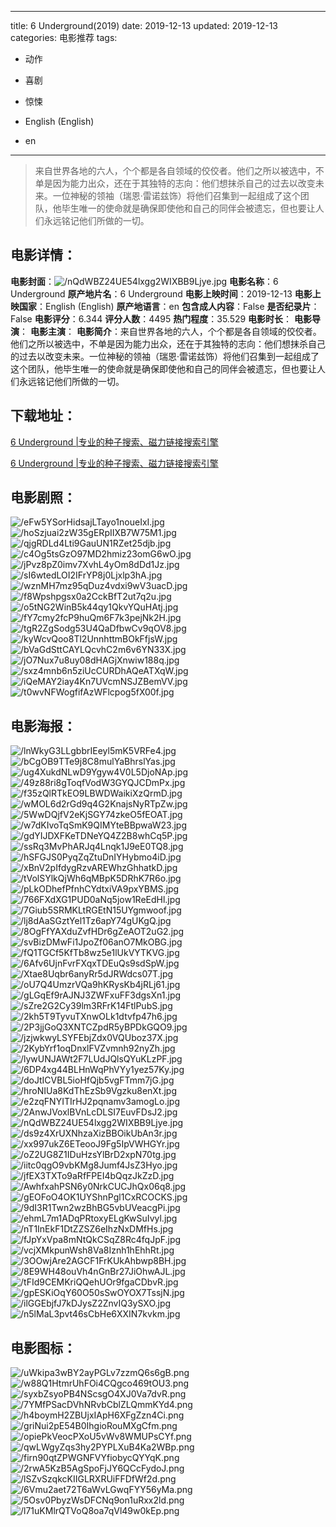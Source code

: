 
---
title: 6 Underground(2019)
date: 2019-12-13
updated: 2019-12-13
categories: 电影推荐
tags:
- 动作
- 喜剧
- 惊悚

- English (English)
- en
---


> 来自世界各地的六人，个个都是各自领域的佼佼者。他们之所以被选中，不单是因为能力出众，还在于其独特的志向：他们想抹杀自己的过去以改变未来。一位神秘的领袖（瑞恩·雷诺兹饰）将他们召集到一起组成了这个团队，他毕生唯一的使命就是确保即使他和自己的同伴会被遗忘，但也要让人们永远铭记他们所做的一切。

## **电影详情**：

**电影封面**：<img src="https://image.tmdb.org/t/p/w200/nQdWBZ24UE54lxgg2WIXBB9Ljye.jpg" alt="/nQdWBZ24UE54lxgg2WIXBB9Ljye.jpg" title="/nQdWBZ24UE54lxgg2WIXBB9Ljye.jpg">
**电影名称**：6 Underground
**原产地片名**：6 Underground
**电影上映时间**：2019-12-13
**电影上映国家**：English (English)
**原产地语言**：en
**包含成人内容**：False
**是否纪录片**：False
**电影评分**：6.344
**评分人数**：4495
**热门程度**：35.529
**电影时长**：
**电影导演**：
**电影主演**：
**电影简介**：来自世界各地的六人，个个都是各自领域的佼佼者。他们之所以被选中，不单是因为能力出众，还在于其独特的志向：他们想抹杀自己的过去以改变未来。一位神秘的领袖（瑞恩·雷诺兹饰）将他们召集到一起组成了这个团队，他毕生唯一的使命就是确保即使他和自己的同伴会被遗忘，但也要让人们永远铭记他们所做的一切。

## **下载地址**：
[6 Underground |专业的种子搜索、磁力链接搜索引擎](https://movie.amd794.com:2083/?search=6%20Underground&ordering=&mode=match_phrase&page_size=10&page=1)

[6 Underground |专业的种子搜索、磁力链接搜索引擎](https://movie.amd794.com:2083/?search=6%20Underground&ordering=&mode=match_phrase&page_size=10&page=1)
 

## **电影剧照**：
<img src="https://image.tmdb.org/t/p/original/eFw5YSorHidsajLTayo1noueIxI.jpg" alt="/eFw5YSorHidsajLTayo1noueIxI.jpg" title="/eFw5YSorHidsajLTayo1noueIxI.jpg"><img src="https://image.tmdb.org/t/p/original/hoSzjuai2zW35gERpIIXB7W75M1.jpg" alt="/hoSzjuai2zW35gERpIIXB7W75M1.jpg" title="/hoSzjuai2zW35gERpIIXB7W75M1.jpg"><img src="https://image.tmdb.org/t/p/original/qjgRDLd4Lti9GauUN1RZet25djb.jpg" alt="/qjgRDLd4Lti9GauUN1RZet25djb.jpg" title="/qjgRDLd4Lti9GauUN1RZet25djb.jpg"><img src="https://image.tmdb.org/t/p/original/c4Og5tsGzO97MD2hmiz23omG6wO.jpg" alt="/c4Og5tsGzO97MD2hmiz23omG6wO.jpg" title="/c4Og5tsGzO97MD2hmiz23omG6wO.jpg"><img src="https://image.tmdb.org/t/p/original/jPvz8pZ0imv7XvhL4yOm8dDd1Jz.jpg" alt="/jPvz8pZ0imv7XvhL4yOm8dDd1Jz.jpg" title="/jPvz8pZ0imv7XvhL4yOm8dDd1Jz.jpg"><img src="https://image.tmdb.org/t/p/original/sI6wtedLOI2IFrYP8j0Ljxlp3hA.jpg" alt="/sI6wtedLOI2IFrYP8j0Ljxlp3hA.jpg" title="/sI6wtedLOI2IFrYP8j0Ljxlp3hA.jpg"><img src="https://image.tmdb.org/t/p/original/wznMH7mz95qDuz4vdxi9wV3uacD.jpg" alt="/wznMH7mz95qDuz4vdxi9wV3uacD.jpg" title="/wznMH7mz95qDuz4vdxi9wV3uacD.jpg"><img src="https://image.tmdb.org/t/p/original/f8Wpshpgsx0a2CckBfT2ut7q2u.jpg" alt="/f8Wpshpgsx0a2CckBfT2ut7q2u.jpg" title="/f8Wpshpgsx0a2CckBfT2ut7q2u.jpg"><img src="https://image.tmdb.org/t/p/original/o5tNG2WinB5k44qy1QkvYQuHAtj.jpg" alt="/o5tNG2WinB5k44qy1QkvYQuHAtj.jpg" title="/o5tNG2WinB5k44qy1QkvYQuHAtj.jpg"><img src="https://image.tmdb.org/t/p/original/fY7cmy2fcP9huQm6F7k3pejNk2H.jpg" alt="/fY7cmy2fcP9huQm6F7k3pejNk2H.jpg" title="/fY7cmy2fcP9huQm6F7k3pejNk2H.jpg"><img src="https://image.tmdb.org/t/p/original/tgR2ZgSodg53U4QaDfbwCv9qOV8.jpg" alt="/tgR2ZgSodg53U4QaDfbwCv9qOV8.jpg" title="/tgR2ZgSodg53U4QaDfbwCv9qOV8.jpg"><img src="https://image.tmdb.org/t/p/original/kyWcvQoo8Tl2UnnhttmBOkFfjsW.jpg" alt="/kyWcvQoo8Tl2UnnhttmBOkFfjsW.jpg" title="/kyWcvQoo8Tl2UnnhttmBOkFfjsW.jpg"><img src="https://image.tmdb.org/t/p/original/bVaGdSttCAYLQcvhC2m6v6YN33X.jpg" alt="/bVaGdSttCAYLQcvhC2m6v6YN33X.jpg" title="/bVaGdSttCAYLQcvhC2m6v6YN33X.jpg"><img src="https://image.tmdb.org/t/p/original/jO7Nux7u8uy08dHAGjXnwiw188q.jpg" alt="/jO7Nux7u8uy08dHAGjXnwiw188q.jpg" title="/jO7Nux7u8uy08dHAGjXnwiw188q.jpg"><img src="https://image.tmdb.org/t/p/original/sxz4mnb6n5ziUcCURDhAQeATXqW.jpg" alt="/sxz4mnb6n5ziUcCURDhAQeATXqW.jpg" title="/sxz4mnb6n5ziUcCURDhAQeATXqW.jpg"><img src="https://image.tmdb.org/t/p/original/iQeMAY2iay4Kn7UVcmNSJZBemVV.jpg" alt="/iQeMAY2iay4Kn7UVcmNSJZBemVV.jpg" title="/iQeMAY2iay4Kn7UVcmNSJZBemVV.jpg"><img src="https://image.tmdb.org/t/p/original/t0wvNFWogfifAzWFlcpog5fX00f.jpg" alt="/t0wvNFWogfifAzWFlcpog5fX00f.jpg" title="/t0wvNFWogfifAzWFlcpog5fX00f.jpg">

## **电影海报**：
<img src="https://image.tmdb.org/t/p/original/lnWkyG3LLgbbrIEeyl5mK5VRFe4.jpg" alt="/lnWkyG3LLgbbrIEeyl5mK5VRFe4.jpg" title="/lnWkyG3LLgbbrIEeyl5mK5VRFe4.jpg"><img src="https://image.tmdb.org/t/p/original/bCgOB9TTe9j8C8mulYaBhrslYas.jpg" alt="/bCgOB9TTe9j8C8mulYaBhrslYas.jpg" title="/bCgOB9TTe9j8C8mulYaBhrslYas.jpg"><img src="https://image.tmdb.org/t/p/original/ug4XukdNLwD9Ygyw4V0L5DjoNAp.jpg" alt="/ug4XukdNLwD9Ygyw4V0L5DjoNAp.jpg" title="/ug4XukdNLwD9Ygyw4V0L5DjoNAp.jpg"><img src="https://image.tmdb.org/t/p/original/49z88ri8gToqfVodW3GYQJCDmPx.jpg" alt="/49z88ri8gToqfVodW3GYQJCDmPx.jpg" title="/49z88ri8gToqfVodW3GYQJCDmPx.jpg"><img src="https://image.tmdb.org/t/p/original/f35zQlRTkEO9LBWDWaikiXzQrmD.jpg" alt="/f35zQlRTkEO9LBWDWaikiXzQrmD.jpg" title="/f35zQlRTkEO9LBWDWaikiXzQrmD.jpg"><img src="https://image.tmdb.org/t/p/original/wMOL6d2rGd9q4G2KnajsNyRTpZw.jpg" alt="/wMOL6d2rGd9q4G2KnajsNyRTpZw.jpg" title="/wMOL6d2rGd9q4G2KnajsNyRTpZw.jpg"><img src="https://image.tmdb.org/t/p/original/5WwDQjfV2eKjSGY74zkeO5fEOAT.jpg" alt="/5WwDQjfV2eKjSGY74zkeO5fEOAT.jpg" title="/5WwDQjfV2eKjSGY74zkeO5fEOAT.jpg"><img src="https://image.tmdb.org/t/p/original/w7dKIvoTqSmK9QIMYteBBpwaW23.jpg" alt="/w7dKIvoTqSmK9QIMYteBBpwaW23.jpg" title="/w7dKIvoTqSmK9QIMYteBBpwaW23.jpg"><img src="https://image.tmdb.org/t/p/original/gdYIJDXFKeTDNeYQ4Z2B8whCq5P.jpg" alt="/gdYIJDXFKeTDNeYQ4Z2B8whCq5P.jpg" title="/gdYIJDXFKeTDNeYQ4Z2B8whCq5P.jpg"><img src="https://image.tmdb.org/t/p/original/ssRq3MvPhARJq4Lnqk1J9eE0TQ8.jpg" alt="/ssRq3MvPhARJq4Lnqk1J9eE0TQ8.jpg" title="/ssRq3MvPhARJq4Lnqk1J9eE0TQ8.jpg"><img src="https://image.tmdb.org/t/p/original/hSFGJS0PyqZqZtuDnIYHybmo4iD.jpg" alt="/hSFGJS0PyqZqZtuDnIYHybmo4iD.jpg" title="/hSFGJS0PyqZqZtuDnIYHybmo4iD.jpg"><img src="https://image.tmdb.org/t/p/original/xBnV2pIfdygRzvAREWhzGhhatkD.jpg" alt="/xBnV2pIfdygRzvAREWhzGhhatkD.jpg" title="/xBnV2pIfdygRzvAREWhzGhhatkD.jpg"><img src="https://image.tmdb.org/t/p/original/tVolSYlkQjWh6qMBpK5DRhK7R6o.jpg" alt="/tVolSYlkQjWh6qMBpK5DRhK7R6o.jpg" title="/tVolSYlkQjWh6qMBpK5DRhK7R6o.jpg"><img src="https://image.tmdb.org/t/p/original/pLkODhefPfnhCYdtxiVA9pxYBMS.jpg" alt="/pLkODhefPfnhCYdtxiVA9pxYBMS.jpg" title="/pLkODhefPfnhCYdtxiVA9pxYBMS.jpg"><img src="https://image.tmdb.org/t/p/original/766FXdXG1PUD0aNq5jow1ReEdHl.jpg" alt="/766FXdXG1PUD0aNq5jow1ReEdHl.jpg" title="/766FXdXG1PUD0aNq5jow1ReEdHl.jpg"><img src="https://image.tmdb.org/t/p/original/7Giub5SRMKLtRGEtN15UYgmwoof.jpg" alt="/7Giub5SRMKLtRGEtN15UYgmwoof.jpg" title="/7Giub5SRMKLtRGEtN15UYgmwoof.jpg"><img src="https://image.tmdb.org/t/p/original/lj8dAaSGztYel1Tz6apY74gUKgQ.jpg" alt="/lj8dAaSGztYel1Tz6apY74gUKgQ.jpg" title="/lj8dAaSGztYel1Tz6apY74gUKgQ.jpg"><img src="https://image.tmdb.org/t/p/original/8OgFfYAXduZvfHDr6gZeAOT2uG2.jpg" alt="/8OgFfYAXduZvfHDr6gZeAOT2uG2.jpg" title="/8OgFfYAXduZvfHDr6gZeAOT2uG2.jpg"><img src="https://image.tmdb.org/t/p/original/svBizDMwFi1JpoZf06anO7MkOBG.jpg" alt="/svBizDMwFi1JpoZf06anO7MkOBG.jpg" title="/svBizDMwFi1JpoZf06anO7MkOBG.jpg"><img src="https://image.tmdb.org/t/p/original/fQ1TGCf5KfTb8wz5e1lUkVYTKVG.jpg" alt="/fQ1TGCf5KfTb8wz5e1lUkVYTKVG.jpg" title="/fQ1TGCf5KfTb8wz5e1lUkVYTKVG.jpg"><img src="https://image.tmdb.org/t/p/original/6Afv6UjnFvrFXqxTDEuQs9sdSpW.jpg" alt="/6Afv6UjnFvrFXqxTDEuQs9sdSpW.jpg" title="/6Afv6UjnFvrFXqxTDEuQs9sdSpW.jpg"><img src="https://image.tmdb.org/t/p/original/Xtae8Uqbr6anyRr5dJRWdcs07T.jpg" alt="/Xtae8Uqbr6anyRr5dJRWdcs07T.jpg" title="/Xtae8Uqbr6anyRr5dJRWdcs07T.jpg"><img src="https://image.tmdb.org/t/p/original/oU7Q4UmzrVQa9hKRysKb4jRLj61.jpg" alt="/oU7Q4UmzrVQa9hKRysKb4jRLj61.jpg" title="/oU7Q4UmzrVQa9hKRysKb4jRLj61.jpg"><img src="https://image.tmdb.org/t/p/original/gLGqEf9rAJNJ3ZWFxuFF3dgsXn1.jpg" alt="/gLGqEf9rAJNJ3ZWFxuFF3dgsXn1.jpg" title="/gLGqEf9rAJNJ3ZWFxuFF3dgsXn1.jpg"><img src="https://image.tmdb.org/t/p/original/sZre2G2Cy39lm3RFrK14FtlPubS.jpg" alt="/sZre2G2Cy39lm3RFrK14FtlPubS.jpg" title="/sZre2G2Cy39lm3RFrK14FtlPubS.jpg"><img src="https://image.tmdb.org/t/p/original/2kh5T9TyvuTXnwOLk1dtvfp47h6.jpg" alt="/2kh5T9TyvuTXnwOLk1dtvfp47h6.jpg" title="/2kh5T9TyvuTXnwOLk1dtvfp47h6.jpg"><img src="https://image.tmdb.org/t/p/original/2P3jjGoQ3XNTCZpdR5yBPDkGQO9.jpg" alt="/2P3jjGoQ3XNTCZpdR5yBPDkGQO9.jpg" title="/2P3jjGoQ3XNTCZpdR5yBPDkGQO9.jpg"><img src="https://image.tmdb.org/t/p/original/jzjwkwyLSYFEbjZdx0VQUboz37X.jpg" alt="/jzjwkwyLSYFEbjZdx0VQUboz37X.jpg" title="/jzjwkwyLSYFEbjZdx0VQUboz37X.jpg"><img src="https://image.tmdb.org/t/p/original/2KybYrf1oqDnxlFVZvmnh92nyZh.jpg" alt="/2KybYrf1oqDnxlFVZvmnh92nyZh.jpg" title="/2KybYrf1oqDnxlFVZvmnh92nyZh.jpg"><img src="https://image.tmdb.org/t/p/original/lywUNJAWt2F7LUdJQlsQYuKLzPF.jpg" alt="/lywUNJAWt2F7LUdJQlsQYuKLzPF.jpg" title="/lywUNJAWt2F7LUdJQlsQYuKLzPF.jpg"><img src="https://image.tmdb.org/t/p/original/6DP4xg44BLHnWqPhVYy1yez57Ky.jpg" alt="/6DP4xg44BLHnWqPhVYy1yez57Ky.jpg" title="/6DP4xg44BLHnWqPhVYy1yez57Ky.jpg"><img src="https://image.tmdb.org/t/p/original/doJtICVBL5ioHfQjb5vgFTmm7jG.jpg" alt="/doJtICVBL5ioHfQjb5vgFTmm7jG.jpg" title="/doJtICVBL5ioHfQjb5vgFTmm7jG.jpg"><img src="https://image.tmdb.org/t/p/original/hroNIUa8KdThEzSb9Vgzku8enXt.jpg" alt="/hroNIUa8KdThEzSb9Vgzku8enXt.jpg" title="/hroNIUa8KdThEzSb9Vgzku8enXt.jpg"><img src="https://image.tmdb.org/t/p/original/e2zqFNYITIrHJ2pqnamv3amogLo.jpg" alt="/e2zqFNYITIrHJ2pqnamv3amogLo.jpg" title="/e2zqFNYITIrHJ2pqnamv3amogLo.jpg"><img src="https://image.tmdb.org/t/p/original/2AnwJVoxlBVnLcDLSI7EuvFDsJ2.jpg" alt="/2AnwJVoxlBVnLcDLSI7EuvFDsJ2.jpg" title="/2AnwJVoxlBVnLcDLSI7EuvFDsJ2.jpg"><img src="https://image.tmdb.org/t/p/original/nQdWBZ24UE54lxgg2WIXBB9Ljye.jpg" alt="/nQdWBZ24UE54lxgg2WIXBB9Ljye.jpg" title="/nQdWBZ24UE54lxgg2WIXBB9Ljye.jpg"><img src="https://image.tmdb.org/t/p/original/ds9z4XrUXNhzaXizBBOikUbAn3r.jpg" alt="/ds9z4XrUXNhzaXizBBOikUbAn3r.jpg" title="/ds9z4XrUXNhzaXizBBOikUbAn3r.jpg"><img src="https://image.tmdb.org/t/p/original/xx997ukZ6ETeooJ9Fg5IpVWHGYr.jpg" alt="/xx997ukZ6ETeooJ9Fg5IpVWHGYr.jpg" title="/xx997ukZ6ETeooJ9Fg5IpVWHGYr.jpg"><img src="https://image.tmdb.org/t/p/original/oZ2UG8Z1IDuHzsYlBrD2xpN70tg.jpg" alt="/oZ2UG8Z1IDuHzsYlBrD2xpN70tg.jpg" title="/oZ2UG8Z1IDuHzsYlBrD2xpN70tg.jpg"><img src="https://image.tmdb.org/t/p/original/iitc0qgO9vbKMg8Jumf4JsZ3Hyo.jpg" alt="/iitc0qgO9vbKMg8Jumf4JsZ3Hyo.jpg" title="/iitc0qgO9vbKMg8Jumf4JsZ3Hyo.jpg"><img src="https://image.tmdb.org/t/p/original/jfEX3TXTo9aRfFPEI4bQqzJkZzD.jpg" alt="/jfEX3TXTo9aRfFPEI4bQqzJkZzD.jpg" title="/jfEX3TXTo9aRfFPEI4bQqzJkZzD.jpg"><img src="https://image.tmdb.org/t/p/original/AwhfxahPSN6y0NrkCUCJhQx06q8.jpg" alt="/AwhfxahPSN6y0NrkCUCJhQx06q8.jpg" title="/AwhfxahPSN6y0NrkCUCJhQx06q8.jpg"><img src="https://image.tmdb.org/t/p/original/gEOFoO4OK1UYShnPgl1CxRCOCKS.jpg" alt="/gEOFoO4OK1UYShnPgl1CxRCOCKS.jpg" title="/gEOFoO4OK1UYShnPgl1CxRCOCKS.jpg"><img src="https://image.tmdb.org/t/p/original/9dI3R1Twn2wzBhBG5vbUVeacgPi.jpg" alt="/9dI3R1Twn2wzBhBG5vbUVeacgPi.jpg" title="/9dI3R1Twn2wzBhBG5vbUVeacgPi.jpg"><img src="https://image.tmdb.org/t/p/original/ehmL7m1ADqPRtoxyELgKwSuIvyl.jpg" alt="/ehmL7m1ADqPRtoxyELgKwSuIvyl.jpg" title="/ehmL7m1ADqPRtoxyELgKwSuIvyl.jpg"><img src="https://image.tmdb.org/t/p/original/nT1InEkF1DtZZSZ6eIhzNxDMfHs.jpg" alt="/nT1InEkF1DtZZSZ6eIhzNxDMfHs.jpg" title="/nT1InEkF1DtZZSZ6eIhzNxDMfHs.jpg"><img src="https://image.tmdb.org/t/p/original/fJpYxVpa8mNtQkCSqZ8Rc4fqJpF.jpg" alt="/fJpYxVpa8mNtQkCSqZ8Rc4fqJpF.jpg" title="/fJpYxVpa8mNtQkCSqZ8Rc4fqJpF.jpg"><img src="https://image.tmdb.org/t/p/original/vcjXMkpunWsh8Va8Iznh1hEhhRt.jpg" alt="/vcjXMkpunWsh8Va8Iznh1hEhhRt.jpg" title="/vcjXMkpunWsh8Va8Iznh1hEhhRt.jpg"><img src="https://image.tmdb.org/t/p/original/3OOwjAre2AGCF1FrKUkAhbwp8BH.jpg" alt="/3OOwjAre2AGCF1FrKUkAhbwp8BH.jpg" title="/3OOwjAre2AGCF1FrKUkAhbwp8BH.jpg"><img src="https://image.tmdb.org/t/p/original/8E9WH48ouVh4nGnBr27JiOhwAJL.jpg" alt="/8E9WH48ouVh4nGnBr27JiOhwAJL.jpg" title="/8E9WH48ouVh4nGnBr27JiOhwAJL.jpg"><img src="https://image.tmdb.org/t/p/original/tFId9CEMKriQQehUOr9fgaCDbvR.jpg" alt="/tFId9CEMKriQQehUOr9fgaCDbvR.jpg" title="/tFId9CEMKriQQehUOr9fgaCDbvR.jpg"><img src="https://image.tmdb.org/t/p/original/gpESKiOqY60O50sSwOYOX7TssjN.jpg" alt="/gpESKiOqY60O50sSwOYOX7TssjN.jpg" title="/gpESKiOqY60O50sSwOYOX7TssjN.jpg"><img src="https://image.tmdb.org/t/p/original/ilGGEbjfJ7kDJysZ2ZnvIQ3ySXO.jpg" alt="/ilGGEbjfJ7kDJysZ2ZnvIQ3ySXO.jpg" title="/ilGGEbjfJ7kDJysZ2ZnvIQ3ySXO.jpg"><img src="https://image.tmdb.org/t/p/original/n5lMaL3pvt46sCbHe6XXIN7kvkm.jpg" alt="/n5lMaL3pvt46sCbHe6XXIN7kvkm.jpg" title="/n5lMaL3pvt46sCbHe6XXIN7kvkm.jpg">

## **电影图标**：
<img src="https://image.tmdb.org/t/p/original/uWkipa3wBY2ayPGLv7zzmQ6s6gB.png" alt="/uWkipa3wBY2ayPGLv7zzmQ6s6gB.png" title="/uWkipa3wBY2ayPGLv7zzmQ6s6gB.png"><img src="https://image.tmdb.org/t/p/original/w88Q1HtmrUhFOi4CQgco469tOU3.png" alt="/w88Q1HtmrUhFOi4CQgco469tOU3.png" title="/w88Q1HtmrUhFOi4CQgco469tOU3.png"><img src="https://image.tmdb.org/t/p/original/syxbZsyoPB4NScsgO4XJ0Va7dvR.png" alt="/syxbZsyoPB4NScsgO4XJ0Va7dvR.png" title="/syxbZsyoPB4NScsgO4XJ0Va7dvR.png"><img src="https://image.tmdb.org/t/p/original/7YMfPSacDVhNRvbCblZLQmmKYd4.png" alt="/7YMfPSacDVhNRvbCblZLQmmKYd4.png" title="/7YMfPSacDVhNRvbCblZLQmmKYd4.png"><img src="https://image.tmdb.org/t/p/original/h4boymH2ZBUjxIApH6XFgZzn4Ci.png" alt="/h4boymH2ZBUjxIApH6XFgZzn4Ci.png" title="/h4boymH2ZBUjxIApH6XFgZzn4Ci.png"><img src="https://image.tmdb.org/t/p/original/griNui2pE54B0IhgioRouMXgCfm.png" alt="/griNui2pE54B0IhgioRouMXgCfm.png" title="/griNui2pE54B0IhgioRouMXgCfm.png"><img src="https://image.tmdb.org/t/p/original/opiePkVeocPXoU5vWv8WMUPsCYf.png" alt="/opiePkVeocPXoU5vWv8WMUPsCYf.png" title="/opiePkVeocPXoU5vWv8WMUPsCYf.png"><img src="https://image.tmdb.org/t/p/original/qwLWgyZqs3hy2PYPLXuB4Ka2WBp.png" alt="/qwLWgyZqs3hy2PYPLXuB4Ka2WBp.png" title="/qwLWgyZqs3hy2PYPLXuB4Ka2WBp.png"><img src="https://image.tmdb.org/t/p/original/firn90qtZPWGNFVYfiobycQYYqK.png" alt="/firn90qtZPWGNFVYfiobycQYYqK.png" title="/firn90qtZPWGNFVYfiobycQYYqK.png"><img src="https://image.tmdb.org/t/p/original/2rwA5KzB5AgSpoFjJY6QCcFydoJ.png" alt="/2rwA5KzB5AgSpoFjJY6QCcFydoJ.png" title="/2rwA5KzB5AgSpoFjJY6QCcFydoJ.png"><img src="https://image.tmdb.org/t/p/original/lSZvSzqkcKIIGLRXRUiFFDfWf2d.png" alt="/lSZvSzqkcKIIGLRXRUiFFDfWf2d.png" title="/lSZvSzqkcKIIGLRXRUiFFDfWf2d.png"><img src="https://image.tmdb.org/t/p/original/6Vmu2aet72T6aWvLGwqFYY56yMa.png" alt="/6Vmu2aet72T6aWvLGwqFYY56yMa.png" title="/6Vmu2aet72T6aWvLGwqFYY56yMa.png"><img src="https://image.tmdb.org/t/p/original/5Osv0PbyzWsDFCNq9on1uRxx2ld.png" alt="/5Osv0PbyzWsDFCNq9on1uRxx2ld.png" title="/5Osv0PbyzWsDFCNq9on1uRxx2ld.png"><img src="https://image.tmdb.org/t/p/original/l71uKMlrQTVoQ8oa7qVl49w0kEp.png" alt="/l71uKMlrQTVoQ8oa7qVl49w0kEp.png" title="/l71uKMlrQTVoQ8oa7qVl49w0kEp.png">
